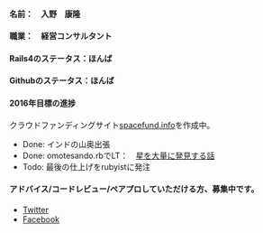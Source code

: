 #### 名前：　入野　康隆

#### 職業：　経営コンサルタント

#### Rails4のステータス：ほんば

#### Githubのステータス：ほんば

#### 2016年目標の進捗
クラウドファンディングサイト[spacefund.info](http://www.spacefund.info/ja/hello "Spacefund")を作成中。
* Done: インドの山奥出張
* Done: omotesando.rbでLT：　[星を大量に発見する話](goo.gl/ofMYZM "Spacefund")
* Todo: 最後の仕上げをrubyistに発注

#### アドバイス/コードレビュー/ペアプロしていただける方、募集中です。
  * [Twitter](https://twitter.com/Yasu_Irino "Irino's Twitter")
  * [Facebook](https://www.facebook.com/irinoyasu "Irino's Facebook")